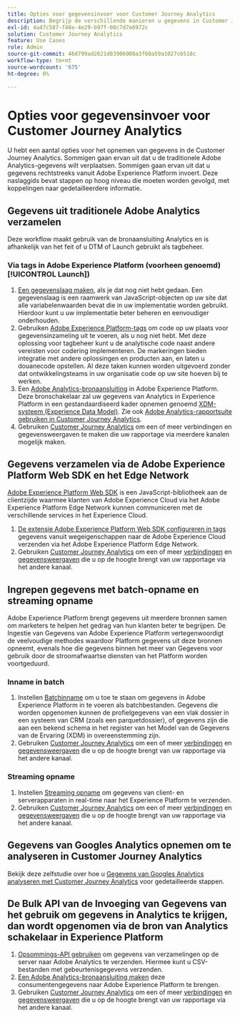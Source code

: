 ```yaml
---
title: Opties voor gegevensinvoer voor Customer Journey Analytics
description: Begrijp de verschillende manieren u gegevens in Customer Journey Analytics kunt opnemen
exl-id: 4a47c587-f48e-4e29-b97f-00c7d7e6972c
solution: Customer Journey Analytics
feature: Use Cases
role: Admin
source-git-commit: 46d799ad2621d83906908a3f60a59a1027c6518c
workflow-type: tm+mt
source-wordcount: '675'
ht-degree: 0%

---
```


# Opties voor gegevensinvoer voor Customer Journey Analytics

U hebt een aantal opties voor het opnemen van gegevens in de Customer Journey Analytics. Sommigen gaan ervan uit dat u de traditionele Adobe Analytics-gegevens wilt verplaatsen. Sommigen gaan ervan uit dat u gegevens rechtstreeks vanuit Adobe Experience Platform invoert. Deze naslaggids bevat stappen op hoog niveau die moeten worden gevolgd, met koppelingen naar gedetailleerdere informatie.

## Gegevens uit traditionele Adobe Analytics verzamelen

Deze workflow maakt gebruik van de bronaansluiting Analytics en is afhankelijk van het feit of u DTM of Launch gebruikt als tagbeheer.

### Via tags in Adobe Experience Platform (voorheen genoemd) [!UICONTROL Launch])

1. [Een gegevenslaag maken](https://experienceleague.adobe.com/docs/analytics/implementation/prepare/data-layer.html?lang=nl-NL), als je dat nog niet hebt gedaan. Een gegevenslaag is een raamwerk van JavaScript-objecten op uw site dat alle variabelenwaarden bevat die in uw implementatie worden gebruikt. Hierdoor kunt u uw implementatie beter beheren en eenvoudiger onderhouden.
1. Gebruiken [Adobe Experience Platform-tags](https://experienceleague.adobe.com/docs/analytics/implementation/launch/overview.html?lang=nl-NL) om code op uw plaats voor gegevensinzameling uit te voeren, als u nog niet hebt. Met deze oplossing voor tagbeheer kunt u de analytische code naast andere vereisten voor codering implementeren. De markeringen bieden integratie met andere oplossingen en producten aan, en laten u douanecode opstellen. Al deze taken kunnen worden uitgevoerd zonder dat ontwikkelingsteams in uw organisatie code op uw site hoeven bij te werken.
1. Een [Adobe Analytics-bronaansluiting](https://experienceleague.adobe.com/docs/experience-platform/sources/ui-tutorials/create/adobe-applications/analytics.html?lang=nl-NL) in Adobe Experience Platform. Deze bronschakelaar zal uw gegevens van Analytics in Experience Platform in een gestandaardiseerd kader opnemen genoemd [XDM-systeem (Experience Data Model)](https://experienceleague.adobe.com/docs/experience-platform/xdm/home.html?lang=nl). Zie ook [Adobe Analytics-rapportsuite gebruiken in Customer Journey Analytics](/help/getting-started/aa-vs-cja/aa-data-in-cja.md).
1. Gebruiken [Customer Journey Analytics](https://experienceleague.adobe.com/docs/analytics-platform/using/cja-overview/cja-getting-started.html?lang=nl-NL) om een of meer verbindingen en gegevensweergaven te maken die uw rapportage via meerdere kanalen mogelijk maken.

## Gegevens verzamelen via de Adobe Experience Platform Web SDK en het Edge Network

[Adobe Experience Platform Web SDK](https://experienceleague.adobe.com/docs/experience-platform/edge/home.html?lang=nl-NL) is een JavaScript-bibliotheek aan de clientzijde waarmee klanten van Adobe Experience Cloud via het Adobe Experience Platform Edge Network kunnen communiceren met de verschillende services in het Experience Cloud.

1. [De extensie Adobe Experience Platform Web SDK configureren in tags](https://experienceleague.adobe.com/docs/experience-platform/tags/extensions/adobe/sdk/overview.html?lang=nl-NL) gegevens vanuit wegeigenschappen naar de Adobe Experience Cloud verzenden via het Adobe Experience Platform Edge Network.
1. Gebruiken [Customer Journey Analytics](https://experienceleague.adobe.com/docs/analytics-platform/using/cja-overview/cja-getting-started.html?lang=nl-NL) om een of meer [verbindingen](/help/connections/create-connection.md) en [gegevensweergaven](/help/data-views/data-views.md) die u op de hoogte brengt van uw rapportage via het andere kanaal.

## Ingrepen gegevens met batch-opname en streaming opname

Adobe Experience Platform brengt gegevens uit meerdere bronnen samen om marketers te helpen het gedrag van hun klanten beter te begrijpen. De Ingestie van Gegevens van Adobe Experience Platform vertegenwoordigt de veelvoudige methodes waardoor Platform gegevens uit deze bronnen opneemt, evenals hoe die gegevens binnen het meer van Gegevens voor gebruik door de stroomafwaartse diensten van het Platform worden voortgeduurd.

### Inname in batch

1. Instellen [Batchinname](https://experienceleague.adobe.com/docs/experience-platform/ingestion/batch/overview.html?lang=nl-NL#batch) om u toe te staan om gegevens in Adobe Experience Platform in te voeren als batchbestanden. Gegevens die worden opgenomen kunnen de profielgegevens van een vlak dossier in een systeem van CRM (zoals een parquetdossier), of gegevens zijn die aan een bekend schema in het register van het Model van de Gegevens van de Ervaring (XDM) in overeenstemming zijn.
1. Gebruiken [Customer Journey Analytics](https://experienceleague.adobe.com/docs/analytics-platform/using/cja-overview/cja-getting-started.html?lang=nl-NL) om een of meer [verbindingen](/help/connections/create-connection.md) en [gegevensweergaven](/help/data-views/data-views.md) die u op de hoogte brengt van uw rapportage via het andere kanaal.

### Streaming opname

1. Instellen [Streaming opname](https://experienceleague.adobe.com/docs/experience-platform/ingestion/streaming/overview.html?lang=nl-NL#streaming) om gegevens van client- en serverapparaten in real-time naar het Experience Platform te verzenden.
1. Gebruiken [Customer Journey Analytics](https://experienceleague.adobe.com/docs/analytics-platform/using/cja-overview/cja-getting-started.html?lang=nl-NL) om een of meer [verbindingen](/help/connections/create-connection.md) en [gegevensweergaven](/help/data-views/data-views.md) die u op de hoogte brengt van uw rapportage via het andere kanaal.

## Gegevens van Googles Analytics opnemen om te analyseren in Customer Journey Analytics

Bekijk deze zelfstudie over hoe u [Gegevens van Googles Analytics analyseren met Customer Journey Analytics](https://experienceleague.adobe.com/docs/platform-learn/comprehensive-technical-tutorial-v22/module12/ex5.html?lang=nl-NL) voor gedetailleerde stappen.

## De Bulk API van de Invoeging van Gegevens van het gebruik om gegevens in Analytics te krijgen, dan wordt opgenomen via de bron van Analytics schakelaar in Experience Platform

1. [Opsommings-API gebruiken](https://www.adobe.io/apis/experiencecloud/analytics/docs.html#!AdobeDocs/analytics-2.0-apis/master/bdia.md) om gegevens van verzamelingen op de server naar Adobe Analytics te verzenden. Hiermee kunt u CSV-bestanden met gebeurtenisgegevens verzenden.
1. [Een Adobe Analytics-bronaansluiting maken](https://experienceleague.adobe.com/docs/experience-platform/sources/ui-tutorials/create/adobe-applications/analytics.html?lang=nl-NL) deze consumentengegevens naar Adobe Experience Platform te brengen.
1. Gebruiken [Customer Journey Analytics](https://experienceleague.adobe.com/docs/analytics-platform/using/cja-overview/cja-getting-started.html?lang=nl-NL) om een of meer [verbindingen](/help/connections/create-connection.md) en [gegevensweergaven](/help/data-views/data-views.md) die u op de hoogte brengt van uw rapportage via het andere kanaal.
